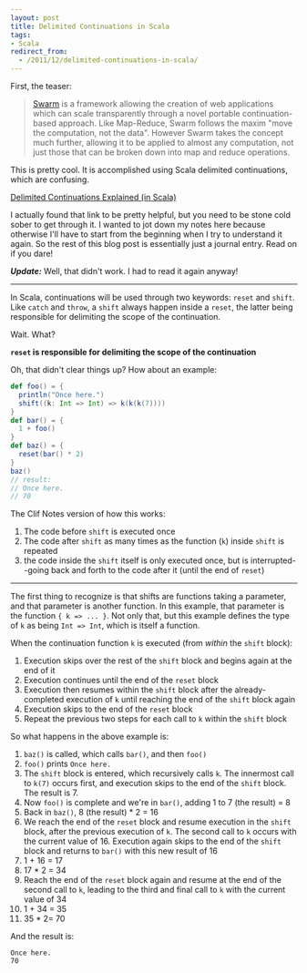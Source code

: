 ```yaml
---
layout: post
title: Delimited Continuations in Scala
tags:
- Scala
redirect_from:
  - /2011/12/delimited-continuations-in-scala/
---
```

First, the teaser:
> [Swarm](http://swarmframework.org) is a framework allowing the creation of web applications which can scale transparently through a novel portable continuation-based approach. Like Map-Reduce, Swarm follows the maxim "move the computation, not the data". However Swarm takes the concept much further, allowing it to be applied to almost any computation, not just those that can be broken down into map and reduce operations.

This is pretty cool.  It is accomplished using Scala delimited continuations, which are confusing.

[Delimited Continuations Explained (in Scala)](http://dcsobral.blogspot.com/2009/07/delimited-continuations-explained-in.html)

I actually found that link to be pretty helpful, but you need to be stone cold sober to get through it.  I wanted to jot down my notes here because otherwise I'll have to start from the beginning when I try to understand it again.  So the rest of this blog post is essentially just a journal entry.  Read on if you dare!

_**Update:**_ Well, that didn't work. I had to read it again anyway!

---

In Scala, continuations will be used through two keywords: <code>reset</code> and <code>shift</code>. Like <code>catch</code> and <code>throw</code>, a <code>shift</code> always happen inside a <code>reset</code>, the latter being responsible for delimiting the scope of the continuation.

Wait.  What?

<strong><code>reset</code> is responsible for delimiting the scope of the continuation</strong>

Oh, that didn't clear things up?  How about an example:
```scala
def foo() = {
  println("Once here.")
  shift((k: Int => Int) => k(k(k(7))))
}
def bar() = {
  1 + foo()
}
def baz() = {
  reset(bar() * 2)
}
baz()
// result:
// Once here.
// 70
```

The Clif Notes version of how this works:

1. The code before `shift` is executed once
1. The code after `shift` as many times as the function (`k`) inside `shift` is repeated
1. the code inside the `shift` itself is only executed once, but is interrupted--going back and forth to the code after it (until the end of `reset`)

---

The first thing to recognize is that shifts are functions taking a parameter, and that parameter is another function.  In this example, that parameter is the function <code>{ k => ... }</code>.  Not only that, but this example defines the type of `k` as being `Int => Int`, which is itself a function.

When the continuation function <code>k</code> is executed (from _within_ the <code>shift</code> block):

1. Execution skips over the rest of the <code>shift</code> block and begins again at the end of it
1. Execution continues until the end of the <code>reset</code> block
1. Execution then resumes within the <code>shift</code> block after the already-completed execution of <code>k</code> until reaching the end of the <code>shift</code> block again
1. Execution skips to the end of the <code>reset</code> block
1. Repeat the previous two steps for each call to <code>k</code> within the <code>shift</code> block

So what happens in the above example is:
1. <code>baz()</code> is called, which calls <code>bar()</code>, and then <code>foo()</code>
1. <code>foo()</code> prints <code>Once here.</code>
1. The <code>shift</code> block is entered, which recursively calls <code>k</code>.  The innermost call to <code>k(7)</code> occurs first, and execution skips to the end of the <code>shift</code> block.  The result is 7.
1. Now <code>foo()</code> is complete and we're in <code>bar()</code>, adding 1 to 7 (the result) = 8
1. Back in <code>baz()</code>, 8 (the result) * 2 = 16
1. We reach the end of the <code>reset</code> block and resume execution in the <code>shift</code> block, after the previous execution of <code>k</code>.  The second call to <code>k</code> occurs with the current value of 16.  Execution again skips to the end of the <code>shift</code> block and returns to <code>bar()</code> with this new result of 16
1. 1 + 16 = 17
1. 17 * 2 = 34
1. Reach the end of the <code>reset</code> block again and resume at the end of the second call to <code>k</code>, leading to the third and final call to <code>k</code> with the current value of 34
1. 1 + 34 = 35
1. 35 * 2= 70

And the result is:
```
Once here.
70
```
